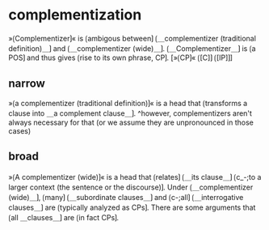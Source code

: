 # complementization

»⟮Complementizer⟯« is ⟮ambigous between⟯ ⟮＿complementizer (traditional definition)＿⟯ and ⟮＿complementizer (wide)＿⟯.
⟮＿Complementizer＿⟯ is ⟮a POS⟯ and thus gives ⟮rise to its own phrase, CP⟯.
[»⟮CP⟯« ⟮[C]⟯ ⟮[IP]⟯]

## narrow

»⟮a complementizer (traditional definition)⟯« is a head that ⟮transforms a clause into ＿a complement clause＿⟯.
^however, complementizers aren't always necessary for that (or we assume they are unpronounced in those cases)

## broad

»⟮A complementizer (wide)⟯« is a head that ⟮relates⟯ ⟮＿its clause＿⟯ ⟮c_-;to a larger context (the sentence or the discourse)⟯.
Under ⟮＿complementizer (wide)＿⟯, ⟮many⟯ ⟮＿subordinate clauses＿⟯ and ⟮c-;all⟯ ⟮＿interrogative clauses＿⟯ are ⟮typically analyzed as CPs⟯.
There are some arguments that ⟮all ＿clauses＿⟯ are ⟮in fact CPs⟯.